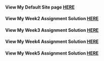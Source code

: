 #### View My Default Site page [HERE](https://svishakan.github.io/Web-Development/Sites/)

#### View My Week2 Assignment Solution [HERE](https://svishakan.github.io/Web-Development/Week2/)

#### View My Week3 Assignment Solution [HERE](https://svishakan.github.io/Web-Development/Week3/)

#### View My Week4 Assignment Solution [HERE](https://svishakan.github.io/Web-Development/Week4/)

#### View My Week5 Assignment Solution [HERE](https://svishakan.github.io/Web-Development/Week5/)
